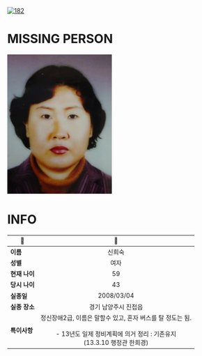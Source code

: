 [![182](https://img.shields.io/badge/%EC%8B%A4%EC%A2%85%EC%8B%A0%EA%B3%A0%EB%8A%94%20%EA%B5%AD%EB%B2%88%EC%97%86%EC%9D%B4-182-blue)](http://safe182.go.kr/index.do)

# MISSING PERSON

<img src="./missing_person.jpg">

# INFO

|🔑|💎|
|--|:--:|
|**이름**|신희숙|
|**성별**|여자|
|**현재 나이**|59|
|**당시 나이**|43|
|**실종일**|2008/03/04|
|**실종 장소**|경기 남양주시 진접읍 |
|**특이사항**|정신장애2급, 이름은 말할수 있고, 혼자 버스를 탈 정도는 됨.</br></br>-  13년도 일제 정비계획에 의거 정리 : 기존유지</br>(13.3.10 행정관 한희경)|
